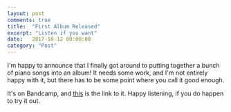 ```yaml
---
layout: post
comments: true
title:  "First Album Released"
excerpt: "Listen if you want"
date:   2017-10-12 00:00:00
category: "Post"
---
```


I'm happy to announce that I finally got around to putting together a bunch of piano songs into an album!
It needs some work, and I'm not entirely happy with it, but there has to be some point where you call it good enough.

It's on Bandcamp, and [this](https://steampunc.bandcamp.com/album/potentiality) is the link to it. Happy listening, if you do happen to try it out.
